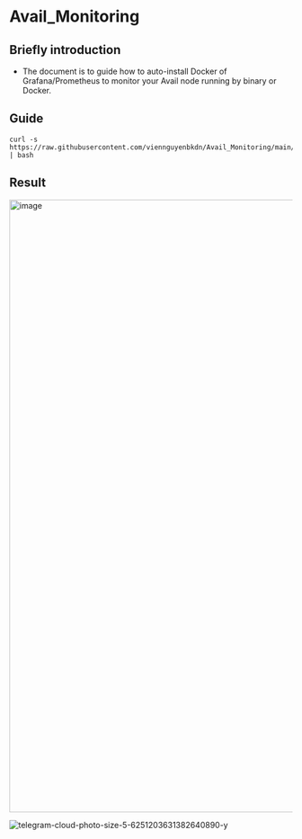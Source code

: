 # Avail_Monitoring

## Briefly introduction
- The document is to guide how to auto-install Docker of Grafana/Prometheus to monitor your Avail node running by binary or Docker.

## Guide
```
curl -s https://raw.githubusercontent.com/viennguyenbkdn/Avail_Monitoring/main/avail_monitoring_setup.sh | bash
```

## Result

<img width="1090" alt="image" src="https://github.com/viennguyenbkdn/Avail_Monitoring/assets/91453629/37dcb41c-e476-4af3-9111-27aeb8327429">

![telegram-cloud-photo-size-5-6251203631382640890-y](https://github.com/viennguyenbkdn/Avail_Monitoring/assets/91453629/34037fd4-b7ef-40dc-8c55-820f02805fce)

